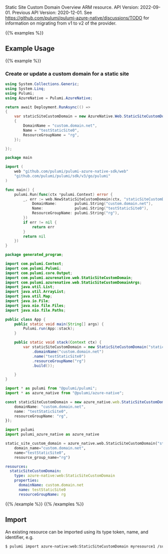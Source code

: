 Static Site Custom Domain Overview ARM resource.
API Version: 2022-09-01.
Previous API Version: 2020-12-01. See https://github.com/pulumi/pulumi-azure-native/discussions/TODO for information on migrating from v1 to v2 of the provider.

{{% examples %}}
## Example Usage
{{% example %}}
### Create or update a custom domain for a static site
```csharp
using System.Collections.Generic;
using System.Linq;
using Pulumi;
using AzureNative = Pulumi.AzureNative;

return await Deployment.RunAsync(() => 
{
    var staticSiteCustomDomain = new AzureNative.Web.StaticSiteCustomDomain("staticSiteCustomDomain", new()
    {
        DomainName = "custom.domain.net",
        Name = "testStaticSite0",
        ResourceGroupName = "rg",
    });

});


```

```go
package main

import (
	web "github.com/pulumi/pulumi-azure-native-sdk/web"
	"github.com/pulumi/pulumi/sdk/v3/go/pulumi"
)

func main() {
	pulumi.Run(func(ctx *pulumi.Context) error {
		_, err := web.NewStaticSiteCustomDomain(ctx, "staticSiteCustomDomain", &web.StaticSiteCustomDomainArgs{
			DomainName:        pulumi.String("custom.domain.net"),
			Name:              pulumi.String("testStaticSite0"),
			ResourceGroupName: pulumi.String("rg"),
		})
		if err != nil {
			return err
		}
		return nil
	})
}

```

```java
package generated_program;

import com.pulumi.Context;
import com.pulumi.Pulumi;
import com.pulumi.core.Output;
import com.pulumi.azurenative.web.StaticSiteCustomDomain;
import com.pulumi.azurenative.web.StaticSiteCustomDomainArgs;
import java.util.List;
import java.util.ArrayList;
import java.util.Map;
import java.io.File;
import java.nio.file.Files;
import java.nio.file.Paths;

public class App {
    public static void main(String[] args) {
        Pulumi.run(App::stack);
    }

    public static void stack(Context ctx) {
        var staticSiteCustomDomain = new StaticSiteCustomDomain("staticSiteCustomDomain", StaticSiteCustomDomainArgs.builder()        
            .domainName("custom.domain.net")
            .name("testStaticSite0")
            .resourceGroupName("rg")
            .build());

    }
}

```

```typescript
import * as pulumi from "@pulumi/pulumi";
import * as azure_native from "@pulumi/azure-native";

const staticSiteCustomDomain = new azure_native.web.StaticSiteCustomDomain("staticSiteCustomDomain", {
    domainName: "custom.domain.net",
    name: "testStaticSite0",
    resourceGroupName: "rg",
});

```

```python
import pulumi
import pulumi_azure_native as azure_native

static_site_custom_domain = azure_native.web.StaticSiteCustomDomain("staticSiteCustomDomain",
    domain_name="custom.domain.net",
    name="testStaticSite0",
    resource_group_name="rg")

```

```yaml
resources:
  staticSiteCustomDomain:
    type: azure-native:web:StaticSiteCustomDomain
    properties:
      domainName: custom.domain.net
      name: testStaticSite0
      resourceGroupName: rg

```

{{% /example %}}
{{% /examples %}}

## Import

An existing resource can be imported using its type token, name, and identifier, e.g.

```sh
$ pulumi import azure-native:web:StaticSiteCustomDomain myresource1 /subscriptions/34adfa4f-cedf-4dc0-ba29-b6d1a69ab345/resourceGroups/rg/providers/Microsoft.Web/staticSitesBuilds/testStaticSite0/customDomains/custom.domain.net 
```
